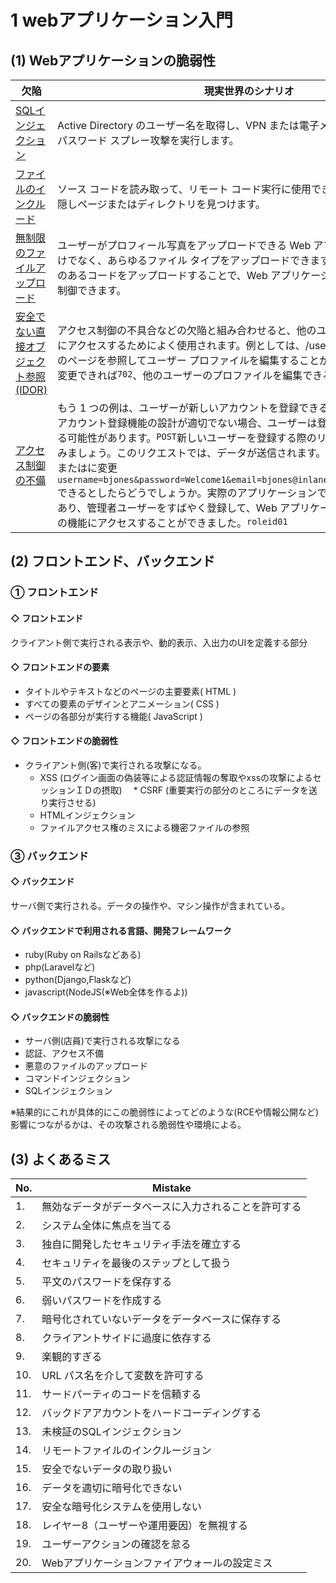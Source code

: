# 1 webアプリケーション入門
## (1) Webアプリケーションの脆弱性
<table class="table table-striped text-left">
<thead>
<tr>
<th><font style="vertical-align: inherit;"><font style="vertical-align: inherit;">欠陥</font></font></th>
<th><font style="vertical-align: inherit;"><font style="vertical-align: inherit;">現実世界のシナリオ</font></font></th>
</tr>
</thead>
<tbody>
<tr>
<td><a href="https://owasp.org/www-community/attacks/SQL_Injection" target="_blank" rel="noopener nofollow"><font style="vertical-align: inherit;"><font style="vertical-align: inherit;">SQLインジェクション</font></font></a></td>
<td><font style="vertical-align: inherit;"><font style="vertical-align: inherit;">Active Directory のユーザー名を取得し、VPN または電子メール ポータルに対してパスワード スプレー攻撃を実行します。</font></font></td>
</tr>
<tr>
<td><a href="https://owasp.org/www-project-web-security-testing-guide/v42/4-Web_Application_Security_Testing/07-Input_Validation_Testing/11.1-Testing_for_Local_File_Inclusion" target="_blank" rel="noopener nofollow"><font style="vertical-align: inherit;"><font style="vertical-align: inherit;">ファイルのインクルード</font></font></a></td>
<td><font style="vertical-align: inherit;"><font style="vertical-align: inherit;">ソース コードを読み取って、リモート コード実行に使用できる追加機能を公開する隠しページまたはディレクトリを見つけます。</font></font></td>
</tr>
<tr>
<td><a href="https://owasp.org/www-community/vulnerabilities/Unrestricted_File_Upload" target="_blank" rel="noopener nofollow"><font style="vertical-align: inherit;"><font style="vertical-align: inherit;">無制限のファイルアップロード</font></font></a></td>
<td><font style="vertical-align: inherit;"><font style="vertical-align: inherit;">ユーザーがプロフィール写真をアップロードできる Web アプリケーション。画像だけでなく、あらゆるファイル タイプをアップロードできます。これを利用して、悪意のあるコードをアップロードすることで、Web アプリケーション サーバーを完全に制御できます。</font></font></td>
</tr>
<tr>
<td><a href="https://cheatsheetseries.owasp.org/cheatsheets/Insecure_Direct_Object_Reference_Prevention_Cheat_Sheet.html" target="_blank" rel="noopener nofollow"><font style="vertical-align: inherit;"><font style="vertical-align: inherit;">安全でない直接オブジェクト参照 (IDOR)</font></font></a></td>
<td><font style="vertical-align: inherit;"><font style="vertical-align: inherit;">アクセス制御の不具合などの欠陥と組み合わせると、他のユーザーのファイルや機能にアクセスするためによく使用されます。例としては、/user/701/edit-profile などのページを参照してユーザー プロファイルを編集することが挙げられます。 を</font></font><code>701</code><font style="vertical-align: inherit;"><font style="vertical-align: inherit;">に変更できれば</font></font><code>702</code><font style="vertical-align: inherit;"><font style="vertical-align: inherit;">、他のユーザーのプロファイルを編集できる可能性があります。</font></font></td>
</tr>
<tr>
<td><a href="https://owasp.org/www-project-top-ten/2017/A5_2017-Broken_Access_Control" target="_blank" rel="noopener nofollow"><font style="vertical-align: inherit;"><font style="vertical-align: inherit;">アクセス制御の不備</font></font></a></td>
<td><font style="vertical-align: inherit;"><font style="vertical-align: inherit;">もう 1 つの例は、ユーザーが新しいアカウントを登録できるアプリケーションです。アカウント登録機能の設計が適切でない場合、ユーザーは登録時に権限昇格を実行する可能性があります。</font></font><code>POST</code><font style="vertical-align: inherit;"><font style="vertical-align: inherit;">新しいユーザーを登録する際のリクエストについて考えてみましょう。このリクエストでは、データが送信されます。パラメータを操作して、</font><font style="vertical-align: inherit;">または</font><font style="vertical-align: inherit;">に変更</font></font><code>username=bjones&amp;password=Welcome1&amp;email=bjones@inlanefreight.local&amp;roleid=3</code><font style="vertical-align: inherit;"><font style="vertical-align: inherit;">できるとしたらどうでしょうか</font><font style="vertical-align: inherit;">。実際のアプリケーションでは、このようなケースがあり、管理者ユーザーをすばやく登録して、Web アプリケーションの意図しない多くの機能にアクセスすることができました。</font></font><code>roleid</code><font style="vertical-align: inherit;"></font><code>0</code><font style="vertical-align: inherit;"></font><code>1</code><font style="vertical-align: inherit;"></font></td>
</tr>
</tbody>
</table>

## (2) フロントエンド、バックエンド
### ① フロントエンド
#### ◇ フロントエンド
クライアント側で実行される表示や、動的表示、入出力のUIを定義する部分

#### ◇ フロントエンドの要素
* タイトルやテキストなどのページの主要要素( HTML )
* すべての要素のデザインとアニメーション( CSS )
* ページの各部分が実行する機能( JavaScript )

#### ◇ フロントエンドの脆弱性
* クライアント側(客)で実行される攻撃になる。
  * XSS (ログイン画面の偽装等による認証情報の奪取やxssの攻撃によるセッションＩＤの摂取)
　* CSRF (重要実行の部分のところにデータを送り実行させる)
  * HTMLインジェクション
  * ファイルアクセス権のミスによる機密ファイルの参照
### ③ バックエンド
#### ◇ バックエンド
サーバ側で実行される。データの操作や、マシン操作が含まれている。

#### ◇ バックエンドで利用される言語、開発フレームワーク
* ruby(Ruby on Railsなどある)
* php(Laravelなど)
* python(Django,Flaskなど)
* javascript(NodeJS(※Web全体を作るよ))
#### ◇ バックエンドの脆弱性
* サーバ側(店員)で実行される攻撃になる
 * 認証、アクセス不備
 * 悪意のファイルのアップロード
 * コマンドインジェクション 
 * SQLインジェクション

※結果的にこれが具体的にこの脆弱性によってどのような(RCEや情報公開など)影響につながるかは、その攻撃される脆弱性や環境による。
## (3) よくあるミス
| **No.** | **Mistake**                                      |
| ------- | ------------------------------------------------ |
| 1.      | 無効なデータがデータベースに入力されることを許可する          |
| 2.      | システム全体に焦点を当てる                            |
| 3.      | 独自に開発したセキュリティ手法を確立する                 |
| 4.      | セキュリティを最後のステップとして扱う                   |
| 5.      | 平文のパスワードを保存する                              |
| 6.      | 弱いパスワードを作成する                               |
| 7.      | 暗号化されていないデータをデータベースに保存する            |
| 8.      | クライアントサイドに過度に依存する                       |
| 9.      | 楽観的すぎる                                          |
| 10.     | URL パス名を介して変数を許可する                        |
| 11.     | サードパーティのコードを信頼する                         |
| 12.     | バックドアアカウントをハードコーディングする                |
| 13.     | 未検証のSQLインジェクション                             |
| 14.     | リモートファイルのインクルージョン                      |
| 15.     | 安全でないデータの取り扱い                              |
| 16.     | データを適切に暗号化できない                            |
| 17.     | 安全な暗号化システムを使用しない                         |
| 18.     | レイヤー8（ユーザーや運用要因）を無視する                 |
| 19.     | ユーザーアクションの確認を怠る                          |
| 20.     | Webアプリケーションファイアウォールの設定ミス               |

